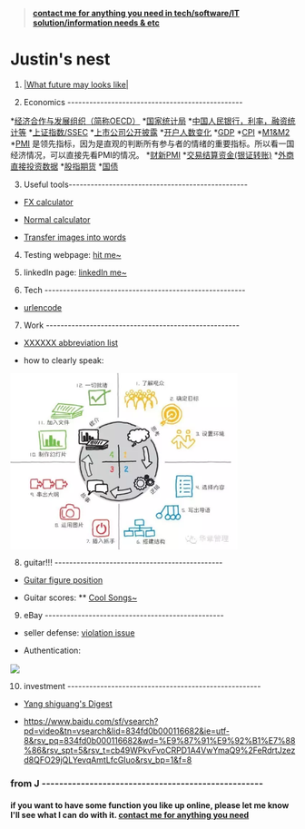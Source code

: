 > **[contact me for anything you need in tech/software/IT solution/information needs & etc](https://justinsu2019.github.io/email/email_sender.html)**

# Justin's nest

1. [|What future may looks like|](https://justinsu2019.github.io/future/)

2. Economics ------------------------------------------------

 *[经济合作与发展组织（简称OECD）](https://data.oecd.org/)
 *[国家统计局](http://www.stats.gov.cn/tjsj/)
 *[中国人民银行，利率，融资统计等](http://www.pbc.gov.cn/diaochatongjisi/116219/116319/3750274/index.html)
 *[上证指数/SSEC](https://cn.investing.com/indices/shanghai-composite-historical-data)
 *[上市公司公开披露](http://www.sse.com.cn/disclosure/listedinfo/announcement/)
 *[开户人数变化](http://www.chinaclear.cn/zdjs/xmzkb/center_mzkb.shtml)
 *[GDP](http://data.eastmoney.com/cjsj/gdp.html)
 *[CPI](http://data.eastmoney.com/cjsj/cpi.html)
 *[M1&M2](http://data.eastmoney.com/cjsj/hbgyl.html)
 *[PMI](http://data.eastmoney.com/cjsj/pmi.html) 是领先指标，因为是直观的判断所有参与者的情绪的重要指标。所以看一国经济情况，可以直接先看PMI的情况。
 *[财新PMI](https://www.mql5.com/zh/economic-calendar/china/caixin-manufacturing-pmi)
 *[交易结算资金(银证转账)](http://data.eastmoney.com/cjsj/bankTransfer.html)
 *[外商直接投资数据](http://data.eastmoney.com/cjsj/fdi.html)
 *[股指期货](http://www.cffex.com.cn/)
 *[国债](http://bond.hexun.com/gzdt/)

3. Useful tools-------------------------------------------------

* [FX calculator](https://justinsu2019.github.io/fx_calculator.html "FX calculator")

* [Normal calculator]( https://justinsu2019.github.io/calculator.html)

* [Transfer images into words](https://www.onlineocr.net/zh_hans/)

4. Testing webpage: [hit me~](https://justinsu2019.github.io/homepage.html) 

5. linkedIn page: [linkedIn me~](https://www.linkedin.com/in/justin-su-a036a8188/) 

6. Tech -------------------------------------------------------

* [urlencode](https://1024tools.com/urlencode)

7. Work -----------------------------------------------------

* [XXXXXX abbreviation list](https://justinsu2019.github.io/Acronyms.htm)

* how to clearly speak: 
<img src="https://raw.githubusercontent.com/justinsu2019/justinsu2019.github.io/master/images/work%26study/4%20steps%20to%20make%20sure.PNG" width="400" hegiht="400" align=center />

8. guitar!!! ----------------------------------------------
* [Guitar figure position]( https://justinsu2019.github.io/GuitarFigurePosition.html )

* Guitar scores:
** [Cool Songs~](https://justinsu2019.github.io/Guitar.html) 

9. eBay -------------------------------------------------
* seller defense: [violation issue](https://sellerdefense.cn/)

* Authentication: 
<img src="https://raw.githubusercontent.com/justinsu2019/justinsu2019.github.io/master/images/Authentication.png?token=ALMIXUGBDRW4ZLOV42LU37S5DG7DI" width="400" hegiht="400" align=center />

10. investment -----------------------------------------------------
* [Yang shiguang's Digest](https://zh-cn.facebook.com/pg/%E6%A5%8A%E4%B8%96%E5%85%89%E7%9A%84%E6%96%B0%E8%A6%96%E9%87%8E-362509207185719/posts/?ref=page_internal)

* <https://www.baidu.com/sf/vsearch?pd=video&tn=vsearch&lid=834fd0b000116682&ie=utf-8&rsv_pq=834fd0b000116682&wd=%E9%87%91%E9%92%B1%E7%88%86&rsv_spt=5&rsv_t=cb49WPkvFvoCRPD1A4VwYmaQ9%2FeRdrtJzezd8QFO29jQLYevqAmtLfcGIuo&rsv_bp=1&f=8>


### from J ---------------------------------------------------
#### if you want to have some function you like up online, please let me know I'll see what I can do with it. [contact me for anything you need](https://justinsu2019.github.io/email/email_sender.html)
